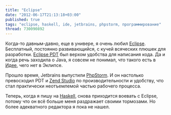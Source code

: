 ```yaml
---
title: "Eclipse"
date: "2012-06-17T21:13:18+03:00"
published: true
tags: "eclipse, haskell, ide, jetbrains, phpstorm, программирование"
thread: 730090892
---
```


Когда-то давным-давно, еще в универе, я очень любил [Eclipse](http://www.eclipse.org/). Бесплатный, постоянно
развивающийся, с кучей всяческих плюшек для разработки. [Eclipse PDT](http://projects.eclipse.org/projects/tools.pdt)
был верхом удобства для написания кода. Да и когда речь заходила о Java, я совсем не понимал, что такого есть
в [Идее](http://www.jetbrains.com/idea/), чего нет в Эклипсе.

Прошло время, Jetbrains выпустили [PhpStorm](http://www.jetbrains.com/phpstorm/). И он настолько превосходил PDT и
[Zend Studio](http://www.zend.com/products/studio/) по производительности и удобству, что стал практически неотъемлемой
частью рабочего процесса.

Теперь, когда я пишу на [Haskell](http://www.haskell.org/haskellwiki/Haskell), снова приходится воевать с Eclipse,
потому что он всё больше меня раздражает своими тормозами. Но более адекватного редактора я пока не нашел.
